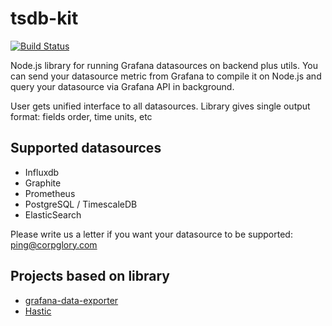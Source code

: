 # tsdb-kit

[![Build Status](https://travis-ci.org/CorpGlory/tsdb-kit.svg?branch=master)](https://travis-ci.org/CorpGlory/tsdb-kit)

Node.js library for running Grafana datasources on backend plus utils.
You can send your datasource metric from Grafana to compile it on Node.js and query your datasource via Grafana API in background.

User gets unified interface to all datasources. Library gives single output format: fields order, time units, etc

## Supported datasources

* Influxdb
* Graphite
* Prometheus
* PostgreSQL / TimescaleDB
* ElasticSearch

Please write us a letter if you want your datasource to be supported: ping@corpglory.com 

## Projects based on library
* [grafana-data-exporter](https://github.com/CorpGlory/grafana-data-exporter)
* [Hastic](https://github.com/hastic/hastic-server)
